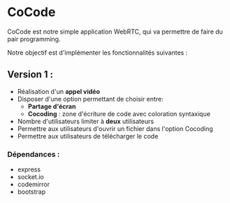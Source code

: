 # CoCode
CoCode est notre simple application WebRTC, qui va permettre de faire du pair programming.

Notre objectif est d'implémenter les fonctionnalités suivantes :

## Version 1 :
- Réalisation d'un **appel vidéo**
- Disposer d'une option permettant de choisir entre:
  + **Partage d'écran**
  + **Cocoding** : zone d'écriture de code avec coloration syntaxique
- Nombre d'utilisateurs limiter à **deux** utilisateurs
- Permettre aux utilisateurs d'ouvrir un fichier dans l'option Cocoding
- Permettre aux utilisateurs de télécharger le code


### Dépendances :
- express
- socket.io
- codemirror
- bootstrap
